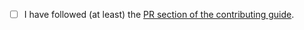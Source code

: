 <!-- Thanks so much for your PR, your contribution is appreciated! ❤️ -->

- [ ] I have followed (at least) the [PR section of the contributing guide](https://github.com/mui-org/material-ui/blob/HEAD/CONTRIBUTING.md#sending-a-pull-request).
